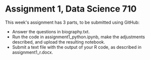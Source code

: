 # Assignment 1, Data Science 710

This week's assignment has 3 parts, to be submitted using GitHub:

* Answer the questions in biography.txt.
* Run the code in assignment1_python.ipynb, make the adjustments described, and upload the resulting notebook.
* Submit a text file with the output of your R code, as described in assignment1_r.docx.
